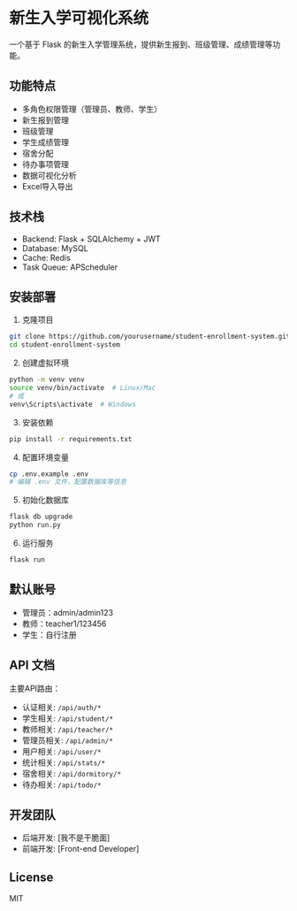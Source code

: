 # 新生入学可视化系统

一个基于 Flask 的新生入学管理系统，提供新生报到、班级管理、成绩管理等功能。

## 功能特点

- 多角色权限管理（管理员、教师、学生）
- 新生报到管理
- 班级管理
- 学生成绩管理
- 宿舍分配
- 待办事项管理
- 数据可视化分析
- Excel导入导出

## 技术栈

- Backend: Flask + SQLAlchemy + JWT
- Database: MySQL
- Cache: Redis
- Task Queue: APScheduler

## 安装部署

1. 克隆项目
```bash
git clone https://github.com/yourusername/student-enrollment-system.git
cd student-enrollment-system
```

2. 创建虚拟环境
```bash
python -m venv venv
source venv/bin/activate  # Linux/Mac
# 或
venv\Scripts\activate  # Windows
```

3. 安装依赖
```bash
pip install -r requirements.txt
```

4. 配置环境变量
```bash
cp .env.example .env
# 编辑 .env 文件，配置数据库等信息
```

5. 初始化数据库
```bash
flask db upgrade
python run.py
```

6. 运行服务
```bash
flask run
```

## 默认账号

- 管理员：admin/admin123
- 教师：teacher1/123456
- 学生：自行注册

## API 文档

主要API路由：

- 认证相关: `/api/auth/*`
- 学生相关: `/api/student/*`
- 教师相关: `/api/teacher/*`
- 管理员相关: `/api/admin/*`
- 用户相关: `/api/user/*`
- 统计相关: `/api/stats/*`
- 宿舍相关: `/api/dormitory/*`
- 待办相关: `/api/todo/*`

## 开发团队

- 后端开发: [我不是干脆面]
- 前端开发: [Front-end Developer]

## License

MIT 